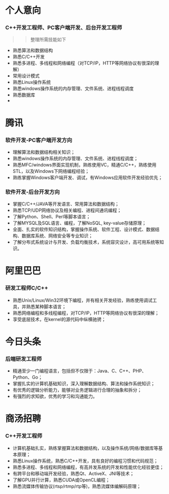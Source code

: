 # 个人意向
### C++开发工程师、PC客户端开发、后台开发工程师
>> 整理所需技能如下
- 熟悉算法和数据结构
- 熟悉C/C++开发
- 熟悉多进程、多线程和网络编程（对TCP/IP，HTTP等网络协议有很深的理解）
- 常用设计模式
- 熟悉Linux操作系统
- 熟悉windows操作系统的内存管理、文件系统、进程线程调度
- 熟悉数据库
- 

# 腾讯
### 软件开发-PC客户端开发方向
- 理解算法和数据结构相关知识；  
- 熟悉windows操作系统的内存管理、文件系统、进程线程调度； 
- 熟悉MFC/windows界面实现机制，熟练使用VC，精通C/C++，熟练使用STL，以及Windows下网络编程经验；
- 熟练掌握Windows客户端开发、调试，有Windows应用软件开发经验优先；
### 软件开发-后台开发方向
- 掌握C/C++/JAVA等开发语言、常用算法和数据结构；
- 熟悉TCP/UDP网络协议及相关编程、进程间通讯编程；
- 了解Python、Shell、Perl等脚本语言；
- 了解MYSQL及SQL语言、编程，了解NoSQL, key-value存储原理；
- 全面、扎实的软件知识结构，掌握操作系统、软件工程、设计模式、数据结构、数据库系统、网络安全等专业知识；
- 了解分布式系统设计与开发、负载均衡技术，系统容灾设计，高可用系统等知识。

# 阿里巴巴
### 研发工程师C/C++
 
- 熟悉Unix/Linux/Win32环境下编程，并有相关开发经验，熟练使用调试工具，并熟悉某种脚本语言； 
- 熟悉网络编程和多线程编程，对TCP/IP，HTTP等网络协议有很深的理解； 
- 享受底层技术，在kernel的源代码中纵横驰骋；

# 今日头条
### 后端研发工程师
- 精通至少一门编程语言，包括但不仅限于：Java、C、C++、PHP、 Python、Go； 
- 掌握扎实的计算机基础知识，深入理解数据结构、算法和操作系统知识；
- 有优秀的逻辑分析能力，能够对业务逻辑进行合理的抽象和拆分；
- 有强烈的求知欲，优秀的学习和沟通能力。

# 商汤招聘
### C++开发工程师

- 计算机基础扎实，熟练掌握算法和数据结构，以及操作系统/网络/数据库等基本原理；
- 熟悉Linux操作系统，熟悉C/C++开发，具有良好的编程习惯和代码规范；
- 熟悉多进程、多线程和网络编程，有高并发系统的开发和性能优化经验更佳；
- 有跨平台和移动端开发经验，熟悉Qt、ActiveX、JNI等技术；
- 了解GPU并行计算，熟悉CUDA或OpenCL编程；
- 熟悉流媒体传输协议(rtsp/rtmp/rtp等)，熟悉流媒体编解码原理；